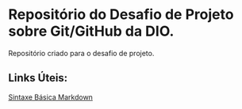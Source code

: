# Repositório do Desafio de Projeto sobre Git/GitHub da DIO.
Repositório criado para o desafio de projeto.

## Links Úteis: 

[Sintaxe Básica Markdown](https://www.markdownguide.org/basic-syntax/)

